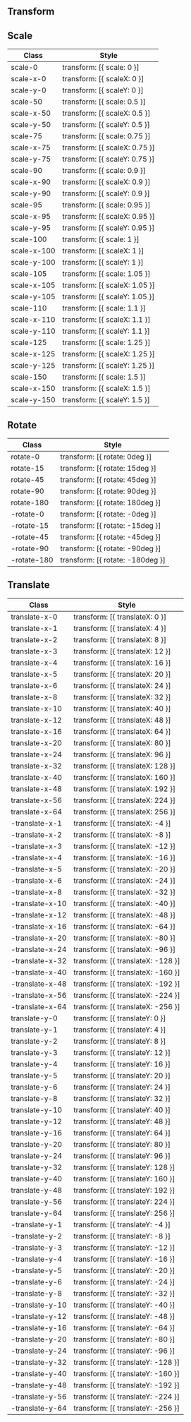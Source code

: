 ## Transform

## Scale

<div class="table-wrapper">

Class | Style
--- | ---
scale-0 | transform: [{ scale: 0 }]
scale-x-0 | transform: [{ scaleX: 0 }]
scale-y-0 | transform: [{ scaleY: 0 }]
scale-50 | transform: [{ scale: 0.5 }]
scale-x-50 | transform: [{ scaleX: 0.5 }]
scale-y-50 | transform: [{ scaleY: 0.5 }]
scale-75 | transform: [{ scale: 0.75 }]
scale-x-75 | transform: [{ scaleX: 0.75 }]
scale-y-75 | transform: [{ scaleY: 0.75 }]
scale-90 | transform: [{ scale: 0.9 }]
scale-x-90 | transform: [{ scaleX: 0.9 }]
scale-y-90 | transform: [{ scaleY: 0.9 }]
scale-95 | transform: [{ scale: 0.95 }]
scale-x-95 | transform: [{ scaleX: 0.95 }]
scale-y-95 | transform: [{ scaleY: 0.95 }]
scale-100 | transform: [{ scale: 1 }]
scale-x-100 | transform: [{ scaleX: 1 }]
scale-y-100 | transform: [{ scaleY: 1 }]
scale-105 | transform: [{ scale: 1.05 }]
scale-x-105 | transform: [{ scaleX: 1.05 }]
scale-y-105 | transform: [{ scaleY: 1.05 }]
scale-110 | transform: [{ scale: 1.1 }]
scale-x-110 | transform: [{ scaleX: 1.1 }]
scale-y-110 | transform: [{ scaleY: 1.1 }]
scale-125 | transform: [{ scale: 1.25 }]
scale-x-125 | transform: [{ scaleX: 1.25 }]
scale-y-125 | transform: [{ scaleY: 1.25 }]
scale-150 | transform: [{ scale: 1.5 }]
scale-x-150 | transform: [{ scaleX: 1.5 }]
scale-y-150 | transform: [{ scaleY: 1.5 }]

</div>

## Rotate
Class | Style
--- | ---
rotate-0 | transform: [{ rotate: 0deg }]
rotate-15 | transform: [{ rotate: 15deg }]
rotate-45 | transform: [{ rotate: 45deg }]
rotate-90 | transform: [{ rotate: 90deg }]
rotate-180 | transform: [{ rotate: 180deg }]
-rotate-0 | transform: [{ rotate: -0deg }]
-rotate-15 | transform: [{ rotate: -15deg }]
-rotate-45 | transform: [{ rotate: -45deg }]
-rotate-90 | transform: [{ rotate: -90deg }]
-rotate-180 | transform: [{ rotate: -180deg }]

## Translate

<div class="table-wrapper">

Class | Style
--- | ---
translate-x-0 | transform: [{ translateX: 0 }]
translate-x-1 | transform: [{ translateX: 4 }]
translate-x-2 | transform: [{ translateX: 8 }]
translate-x-3 | transform: [{ translateX: 12 }]
translate-x-4 | transform: [{ translateX: 16 }]
translate-x-5 | transform: [{ translateX: 20 }]
translate-x-6 | transform: [{ translateX: 24 }]
translate-x-8 | transform: [{ translateX: 32 }]
translate-x-10 | transform: [{ translateX: 40 }]
translate-x-12 | transform: [{ translateX: 48 }]
translate-x-16 | transform: [{ translateX: 64 }]
translate-x-20 | transform: [{ translateX: 80 }]
translate-x-24 | transform: [{ translateX: 96 }]
translate-x-32 | transform: [{ translateX: 128 }]
translate-x-40 | transform: [{ translateX: 160 }]
translate-x-48 | transform: [{ translateX: 192 }]
translate-x-56 | transform: [{ translateX: 224 }]
translate-x-64 | transform: [{ translateX: 256 }]
-translate-x-1 | transform: [{ translateX: -4 }]
-translate-x-2 | transform: [{ translateX: -8 }]
-translate-x-3 | transform: [{ translateX: -12 }]
-translate-x-4 | transform: [{ translateX: -16 }]
-translate-x-5 | transform: [{ translateX: -20 }]
-translate-x-6 | transform: [{ translateX: -24 }]
-translate-x-8 | transform: [{ translateX: -32 }]
-translate-x-10 | transform: [{ translateX: -40 }]
-translate-x-12 | transform: [{ translateX: -48 }]
-translate-x-16 | transform: [{ translateX: -64 }]
-translate-x-20 | transform: [{ translateX: -80 }]
-translate-x-24 | transform: [{ translateX: -96 }]
-translate-x-32 | transform: [{ translateX: -128 }]
-translate-x-40 | transform: [{ translateX: -160 }]
-translate-x-48 | transform: [{ translateX: -192 }]
-translate-x-56 | transform: [{ translateX: -224 }]
-translate-x-64 | transform: [{ translateX: -256 }]
translate-y-0 | transform: [{ translateY: 0 }]
translate-y-1 | transform: [{ translateY: 4 }]
translate-y-2 | transform: [{ translateY: 8 }]
translate-y-3 | transform: [{ translateY: 12 }]
translate-y-4 | transform: [{ translateY: 16 }]
translate-y-5 | transform: [{ translateY: 20 }]
translate-y-6 | transform: [{ translateY: 24 }]
translate-y-8 | transform: [{ translateY: 32 }]
translate-y-10 | transform: [{ translateY: 40 }]
translate-y-12 | transform: [{ translateY: 48 }]
translate-y-16 | transform: [{ translateY: 64 }]
translate-y-20 | transform: [{ translateY: 80 }]
translate-y-24 | transform: [{ translateY: 96 }]
translate-y-32 | transform: [{ translateY: 128 }]
translate-y-40 | transform: [{ translateY: 160 }]
translate-y-48 | transform: [{ translateY: 192 }]
translate-y-56 | transform: [{ translateY: 224 }]
translate-y-64 | transform: [{ translateY: 256 }]
-translate-y-1 | transform: [{ translateY: -4 }]
-translate-y-2 | transform: [{ translateY: -8 }]
-translate-y-3 | transform: [{ translateY: -12 }]
-translate-y-4 | transform: [{ translateY: -16 }]
-translate-y-5 | transform: [{ translateY: -20 }]
-translate-y-6 | transform: [{ translateY: -24 }]
-translate-y-8 | transform: [{ translateY: -32 }]
-translate-y-10 | transform: [{ translateY: -40 }]
-translate-y-12 | transform: [{ translateY: -48 }]
-translate-y-16 | transform: [{ translateY: -64 }]
-translate-y-20 | transform: [{ translateY: -80 }]
-translate-y-24 | transform: [{ translateY: -96 }]
-translate-y-32 | transform: [{ translateY: -128 }]
-translate-y-40 | transform: [{ translateY: -160 }]
-translate-y-48 | transform: [{ translateY: -192 }]
-translate-y-56 | transform: [{ translateY: -224 }]
-translate-y-64 | transform: [{ translateY: -256 }]

</div>